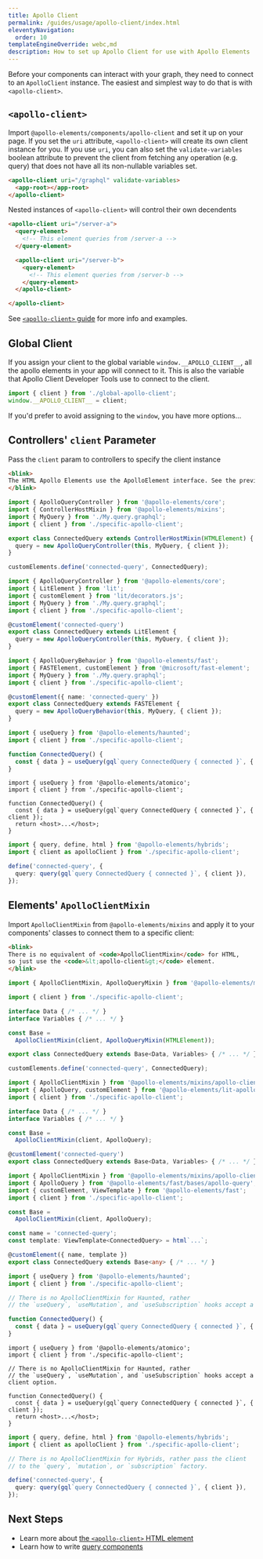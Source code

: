 ```yaml
---
title: Apollo Client
permalink: /guides/usage/apollo-client/index.html
eleventyNavigation:
  order: 10
templateEngineOverride: webc,md
description: How to set up Apollo Client for use with Apollo Elements
---
```


Before your components can interact with your graph, they need to connect to an 
`ApolloClient` instance. The easiest and simplest way to do that is with 
`<apollo-client>`.

## `<apollo-client>`

Import `@apollo-elements/components/apollo-client` and set it up on your page. 
If you set the `uri` attribute, `<apollo-client>` will create its own client 
instance for you. If you use `uri`, you can also set the `validate-variables` 
boolean attribute to prevent the client from fetching any operation (e.g. query) 
that does not have all its non-nullable variables set.

<code-copy>

```html
<apollo-client uri="/graphql" validate-variables>
  <app-root></app-root>
</apollo-client>
```

</code-copy>

Nested instances of `<apollo-client>` will control their own decendents

<code-copy>

```html
<apollo-client uri="/server-a">
  <query-element>
    <!-- This element queries from /server-a -->
  </query-element>

  <apollo-client uri="/server-b">
    <query-element>
      <!-- This element queries from /server-b -->
    </query-element>
  </apollo-client>

</apollo-client>
```

</code-copy>

See [`<apollo-client>` guide](./html/) for more info and examples.

## Global Client

If you assign your client to the global variable `window.__APOLLO_CLIENT__`, all the apollo elements in your app will connect to it. This is also the variable that Apollo Client Developer Tools use to connect to the client.

<code-copy>

```ts
import { client } from './global-apollo-client';
window.__APOLLO_CLIENT__ = client;
```

</code-copy>

If you'd prefer to avoid assigning to the `window`, you have more options...

## Controllers' `client` Parameter

Pass the `client` param to controllers to specify the client instance

<code-tabs collection="libraries" default-tab="lit">
  <code-tab @tab="$data.codeTabs.html">

  ```html
  <blink>
  The HTML Apollo Elements use the ApolloElement interface. See the previous segments.
  </blink>
  ```

  </code-tabs>
  <code-tab @tab="$data.codeTabs.mixins">

  ```ts
  import { ApolloQueryController } from '@apollo-elements/core';
  import { ControllerHostMixin } from '@apollo-elements/mixins';
  import { MyQuery } from './My.query.graphql';
  import { client } from './specific-apollo-client';

  export class ConnectedQuery extends ControllerHostMixin(HTMLElement) {
    query = new ApolloQueryController(this, MyQuery, { client });
  }

  customElements.define('connected-query', ConnectedQuery);
  ```

  </code-tab>
  <code-tab @tab="$data.codeTabs.lit">

  ```ts
  import { ApolloQueryController } from '@apollo-elements/core';
  import { LitElement } from 'lit';
  import { customElement } from 'lit/decorators.js';
  import { MyQuery } from './My.query.graphql';
  import { client } from './specific-apollo-client';

  @customElement('connected-query')
  export class ConnectedQuery extends LitElement {
    query = new ApolloQueryController(this, MyQuery, { client });
  }
  ```

  </code-tab>
  <code-tab @tab="$data.codeTabs.fast">

  ```ts
  import { ApolloQueryBehavior } from '@apollo-elements/fast';
  import { FASTElement, customElement } from '@microsoft/fast-element';
  import { MyQuery } from './My.query.graphql';
  import { client } from './specific-apollo-client';

  @customElement({ name: 'connected-query' })
  export class ConnectedQuery extends FASTElement {
    query = new ApolloQueryBehavior(this, MyQuery, { client });
  }
  ```

  </code-tab>
  <code-tab @tab="$data.codeTabs.haunted">

  ```ts
  import { useQuery } from '@apollo-elements/haunted';
  import { client } from './specific-apollo-client';

  function ConnectedQuery() {
    const { data } = useQuery(gql`query ConnectedQuery { connected }`, { client });
  }
  ```

  </code-tab>
  <code-tab @tab="$data.codeTabs.atomico">

  ```tsx
  import { useQuery } from '@apollo-elements/atomico';
  import { client } from './specific-apollo-client';

  function ConnectedQuery() {
    const { data } = useQuery(gql`query ConnectedQuery { connected }`, { client });
    return <host>...</host>;
  }
  ```

  </code-tab>
  <code-tab @tab="$data.codeTabs.hybrids">

  ```ts
  import { query, define, html } from '@apollo-elements/hybrids';
  import { client as apolloClient } from './specific-apollo-client';

  define('connected-query', {
    query: query(gql`query ConnectedQuery { connected }`, { client }),
  });
  ```

  </code-tab>
</code-tabs>

## Elements' `ApolloClientMixin`

Import `ApolloClientMixin` from `@apollo-elements/mixins` and apply it to your 
components' classes to connect them to a specific client:

<code-tabs collection="libraries" default-tab="lit">
  <code-tab @tab="$data.codeTabs.html">

  ```html
  <blink>
  There is no equivalent of <code>ApolloClientMixin</code> for HTML,
  so just use the <code>&lt;apollo-client&gt;</code> element.
  </blink>
  ```

  </code-tab>
  <code-tab @tab="$data.codeTabs.mixins">

  ```ts
  import { ApolloClientMixin, ApolloQueryMixin } from '@apollo-elements/mixins';

  import { client } from './specific-apollo-client';

  interface Data { /* ... */ }
  interface Variables { /* ... */ }

  const Base =
    ApolloClientMixin(client, ApolloQueryMixin(HTMLElement));

  export class ConnectedQuery extends Base<Data, Variables> { /* ... */ }

  customElements.define('connected-query', ConnectedQuery);
  ```

  </code-tab>
  <code-tab @tab="$data.codeTabs.lit">

  ```ts
  import { ApolloClientMixin } from '@apollo-elements/mixins/apollo-client-mixin';
  import { ApolloQuery, customElement } from '@apollo-elements/lit-apollo';
  import { client } from './specific-apollo-client';

  interface Data { /* ... */ }
  interface Variables { /* ... */ }

  const Base =
    ApolloClientMixin(client, ApolloQuery);

  @customElement('connected-query')
  export class ConnectedQuery extends Base<Data, Variables> { /* ... */ }
  ```

  </code-tab>
  <code-tab @tab="$data.codeTabs.fast">

  ```ts
  import { ApolloClientMixin } from '@apollo-elements/mixins/apollo-client-mixin';
  import { ApolloQuery } from '@apollo-elements/fast/bases/apollo-query';
  import { customElement, ViewTemplate } from '@apollo-elements/fast';
  import { client } from './specific-apollo-client';

  const Base =
    ApolloClientMixin(client, ApolloQuery);

  const name = 'connected-query';
  const template: ViewTemplate<ConnectedQuery> = html`...`;

  @customElement({ name, template })
  export class ConnectedQuery extends Base<any> { /* ... */ }
  ```

  </code-tab>
  <code-tab @tab="$data.codeTabs.haunted">

  ```ts
  import { useQuery } from '@apollo-elements/haunted';
  import { client } from './specific-apollo-client';

  // There is no ApolloClientMixin for Haunted, rather
  // the `useQuery`, `useMutation`, and `useSubscription` hooks accept a client option.

  function ConnectedQuery() {
    const { data } = useQuery(gql`query ConnectedQuery { connected }`, { client });
  }
  ```

  </code-tab>
  <code-tab @tab="$data.codeTabs.atomico">

  ```tsx
  import { useQuery } from '@apollo-elements/atomico';
  import { client } from './specific-apollo-client';

  // There is no ApolloClientMixin for Haunted, rather
  // the `useQuery`, `useMutation`, and `useSubscription` hooks accept a client option.

  function ConnectedQuery() {
    const { data } = useQuery(gql`query ConnectedQuery { connected }`, { client });
    return <host>...</host>;
  }
  ```

  </code-tab>
  <code-tab @tab="$data.codeTabs.hybrids">

  ```ts
  import { query, define, html } from '@apollo-elements/hybrids';
  import { client as apolloClient } from './specific-apollo-client';

  // There is no ApolloClientMixin for Hybrids, rather pass the client
  // to the `query`, `mutation`, or `subscription` factory.

  define('connected-query', {
    query: query(gql`query ConnectedQuery { connected }`, { client }),
  });
  ```

  </code-tab>
</code-tabs>

## Next Steps
- Learn more about [the `<apollo-client>` HTML element](./html/)
- Learn how to write [query components](../queries/)
